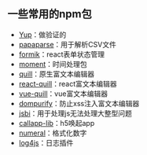 ## 一些常用的npm包

* [Yup](https://www.npmjs.com/package/yup)：做验证的
* [papaparse](https://www.npmjs.com/package/papaparse)：用于解析CSV文件
* [formik](https://www.npmjs.com/package/papaparse)：react表单状态管理
* [moment](https://www.npmjs.com/package/moment)：时间处理包
* [quill](https://www.npmjs.com/package/quill)：原生富文本编辑器
* [react-quill](https://www.npmjs.com/package/react-quill)：react富文本编辑器
* [vue-quill](https://www.npmjs.com/package/vue-quill)：vue富文本编辑器
* [dompurify](https://www.npmjs.com/package/dompurify)：防止xss注入富文本编辑器
* [jsbi](https://www.npmjs.com/package/jsbi)：用于处理js无法处理大整型问题
* [callapp-lib](https://www.npmjs.com/package/callapp-lib)：h5唤起app
* [numeral](https://www.npmjs.com/package/rc-motion)：格式化数字
* [log4js](https://www.npmjs.com/package/log4js)：日志插件

